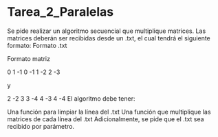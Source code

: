 # Tarea_2_Paralelas
Se pide realizar un algoritmo secuencial que multiplique matrices. Las matrices deberán ser
recibidas desde un .txt, el cual tendrá el siguiente formato:
Formato .txt

[0,1,-1;-2,2,-3;3,-4,4]:[0,-1,1;2,-2,3;-3,4,-4]

Formato matriz

0 1 -1
0 -1 1
-2 2 -3 

y 

2 -2 3
3 -4 4
-3 4 -4
El algoritmo debe tener:

Una función para limpiar la línea del .txt
Una función que multiplique las matrices de cada línea del .txt
Adicionalmente, se pide que el .txt sea recibido por parámetro.
